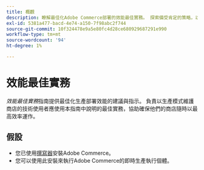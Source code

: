 ```yaml
---
title: 概觀
description: 瞭解最佳化Adobe Commerce部署的效能最佳實務。 探索備受肯定的策略，以提升速度、效率和使用者體驗。
exl-id: 5381a477-bacd-4e74-a150-7f98abc2f744
source-git-commit: 10f324478e9a5e80fc4d28ce680929687291e990
workflow-type: tm+mt
source-wordcount: '94'
ht-degree: 1%

---
```


# 效能最佳實務

_效能最佳實務_&#x200B;指南提供最佳化生產部署效能的建議與指示。 負責以生產模式維護商店的技術使用者應使用本指南中說明的最佳實務，協助確保他們的商店隨時以最高效率運作。

## 假設

* 您已使用[撰寫器](../installation/composer.md)安裝Adobe Commerce。
* 您可以使用此安裝來執行Adobe Commerce的即時生產執行個體。
